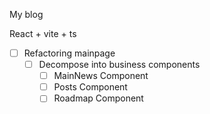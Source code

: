 My blog

React + vite + ts

- [ ] Refactoring mainpage
  - [ ] Decompose into business components
    - [ ] MainNews Component
    - [ ] Posts Component
    - [ ] Roadmap Component
